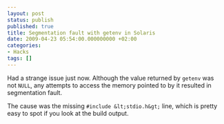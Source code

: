 ```yaml
---
layout: post
status: publish
published: true
title: Segmentation fault with getenv in Solaris
date: 2009-04-23 05:54:00.000000000 +02:00
categories:
- Hacks
tags: []
---
```

Had a strange issue just now. Although the value returned by `getenv` was not `NULL`, any attempts to access the memory pointed to by it resulted in segmentation fault.

The cause was the missing `#include &lt;stdio.h&gt;` line, which is pretty easy to spot if you look at the build output.

